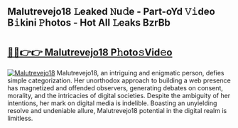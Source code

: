 ## Malutrevejo18 𝙻eaked 𝙽u𝚍e - Part-oYd 𝚅𝚒deo B𝚒kini 𝙿hotos - Hot All 𝙻eaks BzrBb

# <h2><a href="http://ld1som.urlbe.top/?page=Malutrevejo18">🔗🔗👉👉 Malutrevejo18 P𝚑oto𝚜Vid𝚎o</a></h2>

[![Malutrevejo18](https://i.imgur.com/eBuTRDB.gif)](http://ld1som.urlbe.top/?page=Malutrevejo18)
Malutrevejo18, an intriguing and enigmatic person, defies simple categorization. Her unorthodox approach to building a web presence has magnetized and offended observers, generating debates on consent, morality, and the intricacies of digital societies. Despite the ambiguity of her intentions, her mark on digital media is indelible. Boasting an unyielding resolve and undeniable allure, Malutrevejo18 potential in the digital realm is limitless.

